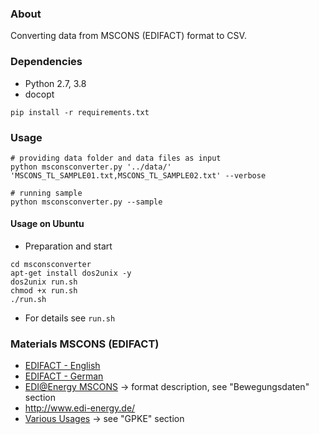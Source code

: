 ### About

Converting data from MSCONS (EDIFACT) format to CSV.

### Dependencies

* Python 2.7, 3.8
* docopt

```
pip install -r requirements.txt
```

### Usage

```
# providing data folder and data files as input
python msconsconverter.py '../data/' 'MSCONS_TL_SAMPLE01.txt,MSCONS_TL_SAMPLE02.txt' --verbose

# running sample
python msconsconverter.py --sample
```

#### Usage on Ubuntu

* Preparation and start
```
cd msconsconverter
apt-get install dos2unix -y
dos2unix run.sh
chmod +x run.sh
./run.sh
```
* For details see ```run.sh```

### Materials MSCONS (EDIFACT)

* [EDIFACT - English](https://en.wikipedia.org/wiki/EDIFACT)
* [EDIFACT - German](https://de.wikipedia.org/wiki/EDIFACT)
* [EDI@Energy MSCONS](https://www.edi-energy.de/index.php?id=38) -> format description, see "Bewegungsdaten" section
* http://www.edi-energy.de/
* [Various Usages](https://www.bundesnetzagentur.de/DE/Service-Funktionen/Beschlusskammern/Beschlusskammer6/BK6_31_GPKE_und_GeLiGas/BK6_GPKE_undGeLi_Gas_node.html) -> see "GPKE" section
